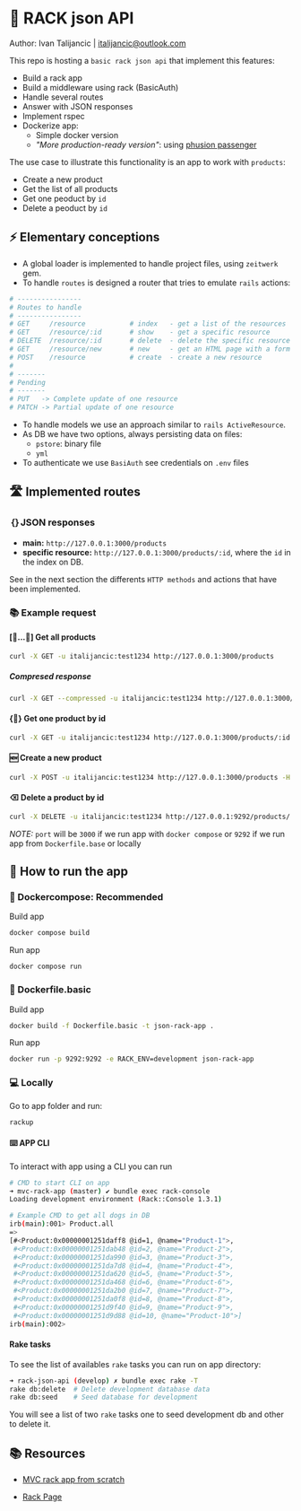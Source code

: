 # 💎 RACK json API
Author: Ivan Talijancic | italijancic@outlook.com

This repo is hosting a `basic rack json api` that implement this features:

- Build a rack app
- Build a middleware using rack (BasicAuth)
- Handle several routes
- Answer with JSON responses
- Implement rspec
- Dockerize app:
  - Simple docker version
  - _"More production-ready version"_: using [phusion passenger](https://github.com/phusion/passenger)

The use case to illustrate this functionality is an app to work with `products`:

- Create a new product
- Get the list of all products
- Get one peoduct by `id`
- Delete a peoduct by `id`

## ⚡️ Elementary conceptions
- A global loader is implemented to handle project files, using `zeitwerk` gem.
- To handle `routes` is designed a router that tries to emulate `rails` actions:

```rb
# ----------------
# Routes to handle
# ----------------
# GET     /resource           # index   - get a list of the resources
# GET     /resource/:id       # show    - get a specific resource
# DELETE  /resource/:id       # delete  - delete the specific resource
# GET     /resource/new       # new     - get an HTML page with a form
# POST    /resource           # create  - create a new resource
#
# -------
# Pending
# -------
# PUT   -> Complete update of one resource
# PATCH -> Partial update of one resource
```
- To handle models we use an approach similar to `rails ActiveResource`.
- As DB we have two options, always persisting data on files:
  - `pstore`: binary file
  - `yml`
- To authenticate we use `BasiAuth` see credentials on `.env` files

## 🛣️ Implemented routes

### ｛｝JSON responses
  - **main:** `http://127.0.0.1:3000/products`
  - **specific resource:** `http://127.0.0.1:3000/products/:id`, where the `id` in the index on DB.

See in the next section the differents `HTTP methods` and actions that have been implemented.

### 📚 Example request

#### [💎...💎] Get all products

```bash
curl -X GET -u italijancic:test1234 http://127.0.0.1:3000/products
```
##### Compresed response

```bash
curl -X GET --compressed -u italijancic:test1234 http://127.0.0.1:3000/products
```

#### {💎} Get one product by id

```bash
curl -X GET -u italijancic:test1234 http://127.0.0.1:3000/products/:id
```

#### 🆕 Create a new product

```bash
curl -X POST -u italijancic:test1234 http://127.0.0.1:3000/products -H "Content-Type: application/json" -d '{"name":"product_name"}'
```

#### ⌫ Delete a product by id

```bash
curl -X DELETE -u italijancic:test1234 http://127.0.0.1:9292/products/:id
```

*NOTE:* `port` will be `3000` if we run app with `docker compose` or `9292` if we run app from `Dockerfile.base` or locally

## 🚀 How to run the app

### 🐳 Dockercompose: Recommended

Build app

```bash
docker compose build
```

Run app

```bash
docker compose run
```

### 🐳 Dockerfile.basic

Build app

```bash
docker build -f Dockerfile.basic -t json-rack-app .
```

Run app

```bash
docker run -p 9292:9292 -e RACK_ENV=development json-rack-app
```

### 💻 Locally
Go to app folder and run:

```bash
rackup
```

#### ⌨️ APP CLI

To interact with app using a CLI you can run

```bash
# CMD to start CLI on app
➜ mvc-rack-app (master) ✔ bundle exec rack-console
Loading development environment (Rack::Console 1.3.1)

# Example CMD to get all dogs in DB
irb(main):001> Product.all
=>
[#<Product:0x00000001251daff8 @id=1, @name="Product-1">,
 #<Product:0x00000001251dab48 @id=2, @name="Product-2">,
 #<Product:0x00000001251da990 @id=3, @name="Product-3">,
 #<Product:0x00000001251da7d8 @id=4, @name="Product-4">,
 #<Product:0x00000001251da620 @id=5, @name="Product-5">,
 #<Product:0x00000001251da468 @id=6, @name="Product-6">,
 #<Product:0x00000001251da2b0 @id=7, @name="Product-7">,
 #<Product:0x00000001251da0f8 @id=8, @name="Product-8">,
 #<Product:0x00000001251d9f40 @id=9, @name="Product-9">,
 #<Product:0x00000001251d9d88 @id=10, @name="Product-10">]
irb(main):002>
```

#### Rake tasks
To see the list of availables `rake` tasks you can run on app directory:

```bash
➜ rack-json-api (develop) ✗ bundle exec rake -T
rake db:delete  # Delete development database data
rake db:seed    # Seed database for development
```

You will see a list of two `rake` tasks one to seed development db and other to delete it.

## 📚 Resources

- [MVC rack app from scratch](https://tommaso.pavese.me/2016/06/05/a-rack-application-from-scratch-part-1-introducting-rack/#a-naive-and-incomplete-framework)

- [Rack Page](https://github.com/rack/rack)
